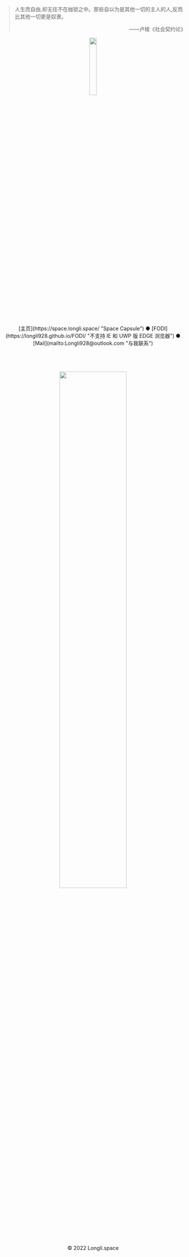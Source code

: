 > 人生而自由,却无往不在枷锁之中。那些自以为是其他一切的主人的人,反而比其他一切更是奴隶。<p align="right" >——卢梭《社会契约论》</p>

<div align=center><img src="https://s1.xptou.com/2022/12/10/6393c5e69f964.png" width = "20%" div /></div>
<center>[主页](https://space.longli.space/ "Space Capsule") ●
[FODI](https://longli928.github.io/FODI/ "不支持 IE 和 UWP 版 EDGE 浏览器") ● 
[Mail](mailto:Longli928@outlook.com "与我联系")</center>
<br/><br/><br/><br/>
<div align=center><img src="https://s1.xptou.com/2022/12/10/6393c482f3567.png" width = "60%" div /></div>
<br/><br/>
<center>© 2022 Longli.space</center>
